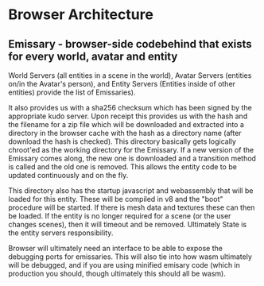 ﻿# Browser Architecture

## Emissary - browser-side codebehind that exists for every world, avatar and entity

World Servers (all entities in a scene in the world), Avatar Servers (entities on/in the Avatar's person), and Entity Servers (Entities inside of other entities) provide the list of Emissaries).

It also provides us with a sha256 checksum which has been signed by the appropriate kudo server.   Upon receipt this provides us with the hash and the filename for a zip file which will be downloaded and extracted into a directory in the browser cache with the hash as a directory name (after download the hash is checked).
This directory basically gets logically chroot'ed as the working directory for the Emissary.   If a new version of the Emissary comes along, the new one is downloaded and a transition method is called and the old one is removed.   This allows the entity code to be updated continuously and on the fly.

This directory also has the startup javascript and webassembly that will be loaded for this entity.  These will be compiled in v8 and the "boot" procedure will be started.  If there is mesh data and textures these can then be loaded.    If the entity is no longer required for a scene (or the user changes scenes), then it will timeout and be removed.    Ultimately State is the entity servers responsibility.

Browser will ultimately need an interface to be able to expose the debugging ports for emissaries.   This will also tie into how wasm ultimately will be debugged, and if you are using minified emisary code (which in production you should, though ultimately this should all be wasm).